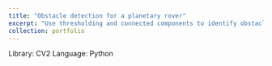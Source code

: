 ```yaml
---
title: "Obstacle detection for a planetary rover"
excerpt: "Use thresholding and connected components to identify obstacles"
collection: portfolio
---
```


Library: CV2
Language: Python
